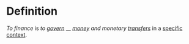 # Definition

_To finance_ is _to_ [_govern_](govern.md) __ [_money_](money.md) _and monetary_ [_transfers_](transfer.md) in a [specific](specific.md) [context](context.md).
